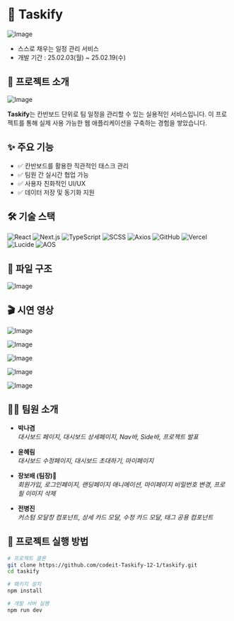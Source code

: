 # 🚀 Taskify

![Image](https://github.com/user-attachments/assets/e1fe9360-3f6f-473a-bbfa-f46eca1961c7)
- 스스로 채우는 일정 관리 서비스
- 개발 기간 : 25.02.03(월) ~ 25.02.19(수)


## 🎯 프로젝트 소개

![Image](https://github.com/user-attachments/assets/fbc4e158-86e4-43e4-bedf-995b4a2c7e07)

**Taskify**는 칸반보드 단위로 팀 일정을 관리할 수 있는 실용적인 서비스입니다. 
이 프로젝트를 통해 실제 사용 가능한 웹 애플리케이션을 구축하는 경험을 쌓았습니다.

## ✨ 주요 기능
- ✅ 칸반보드를 활용한 직관적인 태스크 관리
- ✅ 팀원 간 실시간 협업 가능
- ✅ 사용자 친화적인 UI/UX
- ✅ 데이터 저장 및 동기화 지원


## 🛠 기술 스택

<img alt="React" src ="https://img.shields.io/badge/React-61DAFB.svg?&style=for-the-badge&logo=React&logoColor=white"/> <img alt="Next.js" src ="https://img.shields.io/badge/Next.js-000000.svg?&style=for-the-badge&logo=Next.js&logoColor=white"/> <img alt="TypeScript" src ="https://img.shields.io/badge/TypeScript-3178C6.svg?&style=for-the-badge&logo=TypeScript&logoColor=white"/> <img alt="SCSS" src ="https://img.shields.io/badge/SCSS-CC6699.svg?&style=for-the-badge&logo=Sass&logoColor=white"/> <img alt="Axios" src ="https://img.shields.io/badge/Axios-5A29E4.svg?&style=for-the-badge&logo=Axios&logoColor=white"/> <img alt="GitHub" src ="https://img.shields.io/badge/GitHub-181717.svg?&style=for-the-badge&logo=GitHub&logoColor=white"/> <img alt="Vercel" src ="https://img.shields.io/badge/Vercel-000000.svg?&style=for-the-badge&logo=Vercel&logoColor=white"/> <img alt="Lucide" src ="https://img.shields.io/badge/Lucide-FF5733.svg?&style=for-the-badge&logo=Lucide&logoColor=white"/> <img alt="AOS" src ="https://img.shields.io/badge/AOS-000000.svg?&style=for-the-badge&logo=AOS&logoColor=white"/>

## 📂 파일 구조
![Image](https://github.com/user-attachments/assets/357fe242-b038-4a5d-b6a3-10d98a7d5c15)

## 🎬 시연 영상
![Image](https://github.com/user-attachments/assets/cd5f1624-b0cb-44eb-aad5-384a13e47fac)

![Image](https://github.com/user-attachments/assets/5791c62d-9c19-452c-96aa-6139995391de)

![Image](https://github.com/user-attachments/assets/0457fdc1-c11a-459c-9247-8852364ec8fb)

![Image](https://github.com/user-attachments/assets/19370f26-a029-4039-a06a-39ef8590ed25)

![Image](https://github.com/user-attachments/assets/8d27cd63-1796-4c76-889e-b457e6ad8c3f)

## 👨‍💻 팀원 소개

- **박나겸**  
  *대시보드 페이지, 대시보드 상세페이지, Nav바, Side바, 프로젝트 발표*

- **윤혜림**  
  *대시보드 수정페이지, 대시보드 초대하기, 마이페이지*

- **장보배 (팀장)👑**  
  *회원가입, 로그인페이지, 랜딩페이지 애니메이션, 마이페이지 비밀번호 변경, 프로필 이미지 삭제*

- **전병진**  
  *커스텀 모달창 컴포넌트, 상세 카드 모달, 수정 카드 모달, 태그 공용 컴포넌트*

## 🚀 프로젝트 실행 방법
```bash
# 프로젝트 클론
git clone https://github.com/codeit-Taskify-12-1/taskify.git
cd taskify

# 패키지 설치
npm install

# 개발 서버 실행
npm run dev
```
